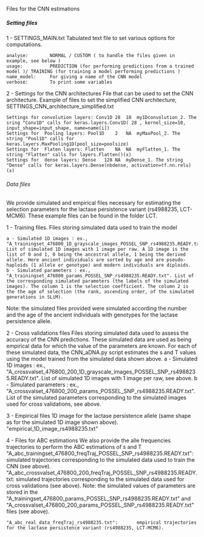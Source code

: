 
Files for the CNN estimations 

##### Setting files

1 - SETTINGS_MAIN.txt
Tabulated text file to set various options for computations. 

	analyse:		NORMAL / CUSTOM ( to handle the files given in example, see below )
	usage:			PREDICTION (for performing predictions from a trained model )/ TRAINING (for training a model performing predictions )
	name_model:		For giving a name of the CNN model
	verbose:		To print some variables


2 - Settings for the CNN architectures
File that can be used to set the CNN architecture. Example of files to set the simplified CNN architecture, SETTINGS_CNN_architecture_simplified.txt

	Settings for convolution layers: Conv1D	28	10	my1Dconvolution_2. The sring "Conv1D" calls for	keras.layers.Conv1D( 28 , kernel_size=10, input_shape=input_shape, name=name[i])
	Settings for  Pooling layers: Pool1D	2	NA	myMaxPool_2. The string "Pool1D" calls for	keras.layers.MaxPooling1D(pool_size=poolsize)
	Settings for  Flaten layers: Flatten	NA	NA	myFlatten_1. The string "Flatten" calls for	layers.Flatten()(x)
	Settings for  dense layers: Dense	128	NA	myDense_1. The string "Dense" calls for	keras.layers.Dense(nbdense, activation=tf.nn.relu)(x)


###### Data files 
We provide simulated and empirical files necessary for estimating the selection parameters for the lactase persistence variant (rs4988235, LCT-MCM6). These example files can be found in the folder LCT.

1 - Training files.
Files storing simulated data used to train the model

	a - Simulated 1D images : ex., "A_trainingset_476800_1D_grayscale_images_POSSEL_SNP_rs4988235.READY.txt". List of simulated 1D images with 1 image per raw. A 1D image is the list of 0 and 1, 0 being the ancestral allele, 1 being the derived allele. Here ancient individuals are sorted by age and are pseudo-haploids (1 allele er genotype) and modern individuals are diploids. 
	b - Simulated parameters : ex., "A_trainingset_476800_params_POSSEL_SNP_rs4988235.READY.txt". List of the corresponding simulated parameters (the labels of the simulated images). The column 1 is the selection coefficient. The column 2 is the the age of selection (the rank, ascending order, of the simulated generations in SLiM).

Note: the simulated files provided were simulated according the number and the age of the ancient individuals with genotypes for the lactase persistence allele.

2 - Cross validations files
Files storing simulated data used to assess the accuracy of the CNN predictions. These simulated data are used as being empirical data for which the value of the parameters are known.
For each of these simulated data, the CNN_aDNA.py script estimates the s and T values using the model trained from the simulated data shown above.
	a - Simulated 1D images : ex., "A_crossvalset_476800_200_1D_grayscale_images_POSSEL_SNP_rs4988235.READY.txt". List of simulated 1D images with 1 image per raw, see above.
	b - Simulated parameters : ex., "A_crossvalset_476800_200_params_POSSEL_SNP_rs4988235.READY.txt". List of the simulated parameters corresponding to the simulated images used for cross validations, see above.

3 - Empirical files
1D image for the lactase persistence allele (same shape as for the simulated 1D image shown above). 
"empirical_1D_image_rs4988235.txt"

4 - Files for ABC estimations
We also provide the alle frequencies trajectories to perform the ABC estimations of s and T
	"A_abc_trainingset_476800_freqTraj_POSSEL_SNP_rs4988235.READY.txt":		simulated trajectories corresponding to the simulated data used to train the CNN (see above).
	"A_abc_crossvalset_476800_200_freqTraj_POSSEL_SNP_rs4988235.READY.txt:	simulated trajectories corresponding to the simulated data used for cross validations (see above).
Note: the simulated values of parameters are stored in the "A_trainingset_476800_params_POSSEL_SNP_rs4988235.READY.txt" and "A_crossvalset_476800_200_params_POSSEL_SNP_rs4988235.READY.txt" files (see above).

	"A_abc_real_data_freqTraj_rs4988235.txt":		empirical trajectories for the lactase persistence variant (rs4988235, LCT-MCM6).






